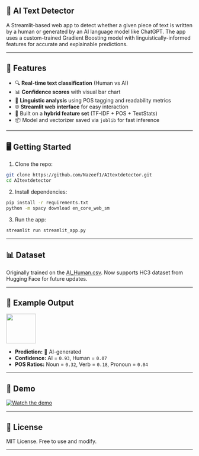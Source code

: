 ## 🧠 AI Text Detector

A Streamlit-based web app to detect whether a given piece of text is written by a human or generated by an AI language model like ChatGPT. The app uses a custom-trained Gradient Boosting model with linguistically-informed features for accurate and explainable predictions.

---

## 🚀 Features

* 🔍 **Real-time text classification** (Human vs AI)
* 📊 **Confidence scores** with visual bar chart
* 🧠 **Linguistic analysis** using POS tagging and readability metrics
* 🌐 **Streamlit web interface** for easy interaction
* 🧪 Built on a **hybrid feature set** (TF-IDF + POS + TextStats)
* 📦 Model and vectorizer saved via `joblib` for fast inference

---

## 🖥️ Getting Started

1. Clone the repo:

```bash
git clone https://github.com/Nazeef1/AItextdetector.git
cd AItextdetector
```

2. Install dependencies:

```bash
pip install -r requirements.txt
python -m spacy download en_core_web_sm
```

3. Run the app:

```bash
streamlit run streamlit_app.py
```

---

## 📊 Dataset

Originally trained on the [AI\_Human.csv](https://www.kaggle.com/datasets/). Now supports HC3 dataset from Hugging Face for future updates.

---

## 📌 Example Output

<img src="https://cdn-icons-png.flaticon.com/512/4712/4712109.png" width="80"/>

* **Prediction:** 🤖 AI-generated
* **Confidence:** AI = `0.93`, Human = `0.07`
* **POS Ratios:** Noun = `0.32`, Verb = `0.18`, Pronoun = `0.04`

---


## 🔴 Demo

[![Watch the demo](https://img.youtube.com/vi/vd-dV26n7d0/hqdefault.jpg)](https://www.youtube.com/watch?v=vd-dV26n7d0)


---

## 📜 License

MIT License. Free to use and modify.

---


